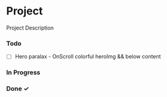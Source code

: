 # Project

Project Description


### Todo

- [ ] Hero paralax - OnScroll colorful heroImg && below content  

### In Progress


### Done ✓


